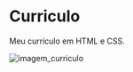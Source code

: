# Curriculo
Meu currículo em HTML e CSS.

![imagem_curriculo](https://github.com/Geovannalessa/Curriculo/assets/91286117/e3b8c6f9-4a85-4359-b494-0ca387e404c5)
